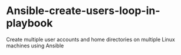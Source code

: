 # Ansible-create-users-loop-in-playbook
Create multiple user accounts and home directories on multiple Linux machines using Ansible
